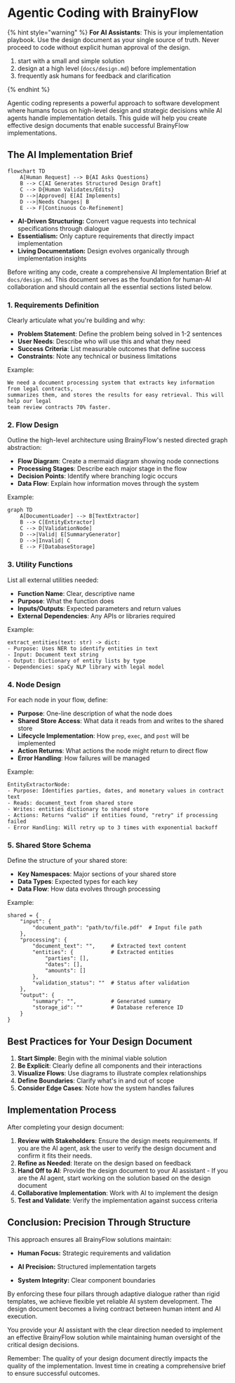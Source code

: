 # Agentic Coding with BrainyFlow

{% hint style="warning" %}
**For AI Assistants**: This is your implementation playbook. Use the design document as your single source of truth. Never proceed to code without explicit human approval of the design.

1.  start with a small and simple solution
2.  design at a high level (`docs/design.md`) before implementation
3.  frequently ask humans for feedback and clarification

{% endhint %}

Agentic coding represents a powerful approach to software development where humans focus on high-level design and strategic decisions while AI agents handle implementation details. This guide will help you create effective design documents that enable successful BrainyFlow implementations.

## The AI Implementation Brief

```mermaid
flowchart TD
    A[Human Request] --> B{AI Asks Questions}
    B --> C[AI Generates Structured Design Draft]
    C --> D{Human Validates/Edits}
    D -->|Approved| E[AI Implements]
    D -->|Needs Changes| B
    E --> F[Continuous Co-Refinement]
```

- **AI-Driven Structuring:** Convert vague requests into technical specifications through dialogue
- **Essentialism:** Only capture requirements that directly impact implementation
- **Living Documentation:** Design evolves organically through implementation insights

Before writing any code, create a comprehensive AI Implementation Brief at `docs/design.md`. This document serves as the foundation for human-AI collaboration and should contain all the essential sections listed below.

### 1. Requirements Definition

Clearly articulate what you're building and why:

- **Problem Statement**: Define the problem being solved in 1-2 sentences
- **User Needs**: Describe who will use this and what they need
- **Success Criteria**: List measurable outcomes that define success
- **Constraints**: Note any technical or business limitations

Example:

```
We need a document processing system that extracts key information from legal contracts,
summarizes them, and stores the results for easy retrieval. This will help our legal
team review contracts 70% faster.
```

### 2. Flow Design

Outline the high-level architecture using BrainyFlow's nested directed graph abstraction:

- **Flow Diagram**: Create a mermaid diagram showing node connections
- **Processing Stages**: Describe each major stage in the flow
- **Decision Points**: Identify where branching logic occurs
- **Data Flow**: Explain how information moves through the system

Example:

```mermaid
graph TD
    A[DocumentLoader] --> B[TextExtractor]
    B --> C[EntityExtractor]
    C --> D[ValidationNode]
    D -->|Valid| E[SummaryGenerator]
    D -->|Invalid| C
    E --> F[DatabaseStorage]
```

### 3. Utility Functions

List all external utilities needed:

- **Function Name**: Clear, descriptive name
- **Purpose**: What the function does
- **Inputs/Outputs**: Expected parameters and return values
- **External Dependencies**: Any APIs or libraries required

Example:

```
extract_entities(text: str) -> dict:
- Purpose: Uses NER to identify entities in text
- Input: Document text string
- Output: Dictionary of entity lists by type
- Dependencies: spaCy NLP library with legal model
```

### 4. Node Design

For each node in your flow, define:

- **Purpose**: One-line description of what the node does
- **Shared Store Access**: What data it reads from and writes to the shared store
- **Lifecycle Implementation**: How `prep`, `exec`, and `post` will be implemented
- **Action Returns**: What actions the node might return to direct flow
- **Error Handling**: How failures will be managed

Example:

```
EntityExtractorNode:
- Purpose: Identifies parties, dates, and monetary values in contract text
- Reads: document_text from shared store
- Writes: entities dictionary to shared store
- Actions: Returns "valid" if entities found, "retry" if processing failed
- Error Handling: Will retry up to 3 times with exponential backoff
```

### 5. Shared Store Schema

Define the structure of your shared store:

- **Key Namespaces**: Major sections of your shared store
- **Data Types**: Expected types for each key
- **Data Flow**: How data evolves through processing

Example:

```
shared = {
    "input": {
        "document_path": "path/to/file.pdf"  # Input file path
    },
    "processing": {
        "document_text": "",     # Extracted text content
        "entities": {            # Extracted entities
            "parties": [],
            "dates": [],
            "amounts": []
        },
        "validation_status": ""  # Status after validation
    },
    "output": {
        "summary": "",           # Generated summary
        "storage_id": ""         # Database reference ID
    }
}
```

## Best Practices for Your Design Document

1. **Start Simple**: Begin with the minimal viable solution
2. **Be Explicit**: Clearly define all components and their interactions
3. **Visualize Flows**: Use diagrams to illustrate complex relationships
4. **Define Boundaries**: Clarify what's in and out of scope
5. **Consider Edge Cases**: Note how the system handles failures

## Implementation Process

After completing your design document:

1. **Review with Stakeholders**: Ensure the design meets requirements. If you are the AI agent, ask the user to verify the design document and confirm it fits their needs.
2. **Refine as Needed**: Iterate on the design based on feedback
3. **Hand Off to AI**: Provide the design document to your AI assistant - If you are the AI agent, start working on the solution based on the design document
4. **Collaborative Implementation**: Work with AI to implement the design
5. **Test and Validate**: Verify the implementation against success criteria

## Conclusion: Precision Through Structure

This approach ensures all BrainyFlow solutions maintain:

- **Human Focus:** Strategic requirements and validation

- **AI Precision:** Structured implementation targets

- **System Integrity:** Clear component boundaries

By enforcing these four pillars through adaptive dialogue rather than rigid templates, we achieve flexible yet reliable AI system development. The design document becomes a living contract between human intent and AI execution.

You provide your AI assistant with the clear direction needed to implement an effective BrainyFlow solution while maintaining human oversight of the critical design decisions.

Remember: The quality of your design document directly impacts the quality of the implementation. Invest time in creating a comprehensive brief to ensure successful outcomes.
